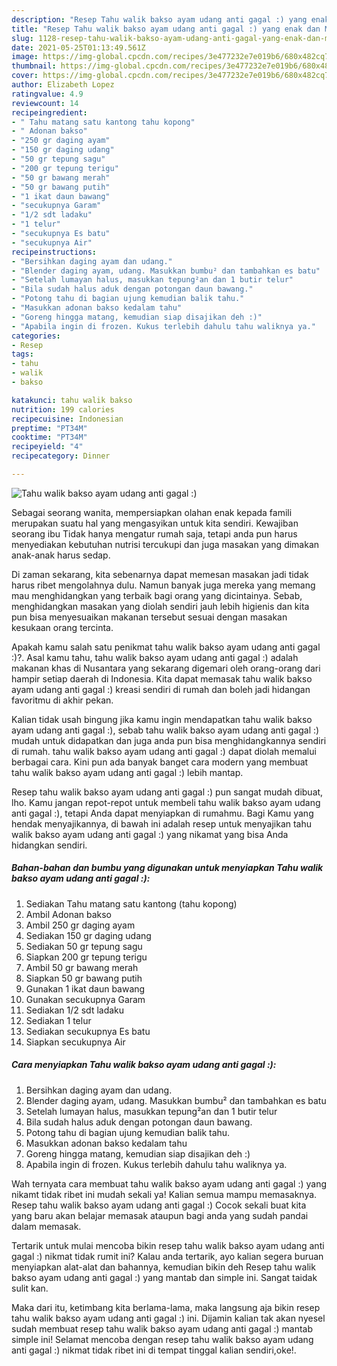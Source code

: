 ```yaml
---
description: "Resep Tahu walik bakso ayam udang anti gagal :) yang enak dan Mudah Dibuat"
title: "Resep Tahu walik bakso ayam udang anti gagal :) yang enak dan Mudah Dibuat"
slug: 1128-resep-tahu-walik-bakso-ayam-udang-anti-gagal-yang-enak-dan-mudah-dibuat
date: 2021-05-25T01:13:49.561Z
image: https://img-global.cpcdn.com/recipes/3e477232e7e019b6/680x482cq70/tahu-walik-bakso-ayam-udang-anti-gagal-foto-resep-utama.jpg
thumbnail: https://img-global.cpcdn.com/recipes/3e477232e7e019b6/680x482cq70/tahu-walik-bakso-ayam-udang-anti-gagal-foto-resep-utama.jpg
cover: https://img-global.cpcdn.com/recipes/3e477232e7e019b6/680x482cq70/tahu-walik-bakso-ayam-udang-anti-gagal-foto-resep-utama.jpg
author: Elizabeth Lopez
ratingvalue: 4.9
reviewcount: 14
recipeingredient:
- " Tahu matang satu kantong tahu kopong"
- " Adonan bakso"
- "250 gr daging ayam"
- "150 gr daging udang"
- "50 gr tepung sagu"
- "200 gr tepung terigu"
- "50 gr bawang merah"
- "50 gr bawang putih"
- "1 ikat daun bawang"
- "secukupnya Garam"
- "1/2 sdt ladaku"
- "1 telur"
- "secukupnya Es batu"
- "secukupnya Air"
recipeinstructions:
- "Bersihkan daging ayam dan udang."
- "Blender daging ayam, udang. Masukkan bumbu² dan tambahkan es batu"
- "Setelah lumayan halus, masukkan tepung²an dan 1 butir telur"
- "Bila sudah halus aduk dengan potongan daun bawang."
- "Potong tahu di bagian ujung kemudian balik tahu."
- "Masukkan adonan bakso kedalam tahu"
- "Goreng hingga matang, kemudian siap disajikan deh :)"
- "Apabila ingin di frozen. Kukus terlebih dahulu tahu waliknya ya."
categories:
- Resep
tags:
- tahu
- walik
- bakso

katakunci: tahu walik bakso 
nutrition: 199 calories
recipecuisine: Indonesian
preptime: "PT34M"
cooktime: "PT34M"
recipeyield: "4"
recipecategory: Dinner

---
```



![Tahu walik bakso ayam udang anti gagal :)](https://img-global.cpcdn.com/recipes/3e477232e7e019b6/680x482cq70/tahu-walik-bakso-ayam-udang-anti-gagal-foto-resep-utama.jpg)

Sebagai seorang wanita, mempersiapkan olahan enak kepada famili merupakan suatu hal yang mengasyikan untuk kita sendiri. Kewajiban seorang ibu Tidak hanya mengatur rumah saja, tetapi anda pun harus menyediakan kebutuhan nutrisi tercukupi dan juga masakan yang dimakan anak-anak harus sedap.

Di zaman  sekarang, kita sebenarnya dapat memesan masakan jadi tidak harus ribet mengolahnya dulu. Namun banyak juga mereka yang memang mau menghidangkan yang terbaik bagi orang yang dicintainya. Sebab, menghidangkan masakan yang diolah sendiri jauh lebih higienis dan kita pun bisa menyesuaikan makanan tersebut sesuai dengan masakan kesukaan orang tercinta. 



Apakah kamu salah satu penikmat tahu walik bakso ayam udang anti gagal :)?. Asal kamu tahu, tahu walik bakso ayam udang anti gagal :) adalah makanan khas di Nusantara yang sekarang digemari oleh orang-orang dari hampir setiap daerah di Indonesia. Kita dapat memasak tahu walik bakso ayam udang anti gagal :) kreasi sendiri di rumah dan boleh jadi hidangan favoritmu di akhir pekan.

Kalian tidak usah bingung jika kamu ingin mendapatkan tahu walik bakso ayam udang anti gagal :), sebab tahu walik bakso ayam udang anti gagal :) mudah untuk didapatkan dan juga anda pun bisa menghidangkannya sendiri di rumah. tahu walik bakso ayam udang anti gagal :) dapat diolah memalui berbagai cara. Kini pun ada banyak banget cara modern yang membuat tahu walik bakso ayam udang anti gagal :) lebih mantap.

Resep tahu walik bakso ayam udang anti gagal :) pun sangat mudah dibuat, lho. Kamu jangan repot-repot untuk membeli tahu walik bakso ayam udang anti gagal :), tetapi Anda dapat menyiapkan di rumahmu. Bagi Kamu yang hendak menyajikannya, di bawah ini adalah resep untuk menyajikan tahu walik bakso ayam udang anti gagal :) yang nikamat yang bisa Anda hidangkan sendiri.

<!--inarticleads1-->

##### Bahan-bahan dan bumbu yang digunakan untuk menyiapkan Tahu walik bakso ayam udang anti gagal :):

1. Sediakan  Tahu matang satu kantong (tahu kopong)
1. Ambil  Adonan bakso
1. Ambil 250 gr daging ayam
1. Sediakan 150 gr daging udang
1. Sediakan 50 gr tepung sagu
1. Siapkan 200 gr tepung terigu
1. Ambil 50 gr bawang merah
1. Siapkan 50 gr bawang putih
1. Gunakan 1 ikat daun bawang
1. Gunakan secukupnya Garam
1. Sediakan 1/2 sdt ladaku
1. Sediakan 1 telur
1. Sediakan secukupnya Es batu
1. Siapkan secukupnya Air




<!--inarticleads2-->

##### Cara menyiapkan Tahu walik bakso ayam udang anti gagal :):

1. Bersihkan daging ayam dan udang.
1. Blender daging ayam, udang. Masukkan bumbu² dan tambahkan es batu
1. Setelah lumayan halus, masukkan tepung²an dan 1 butir telur
1. Bila sudah halus aduk dengan potongan daun bawang.
1. Potong tahu di bagian ujung kemudian balik tahu.
1. Masukkan adonan bakso kedalam tahu
1. Goreng hingga matang, kemudian siap disajikan deh :)
1. Apabila ingin di frozen. Kukus terlebih dahulu tahu waliknya ya.




Wah ternyata cara membuat tahu walik bakso ayam udang anti gagal :) yang nikamt tidak ribet ini mudah sekali ya! Kalian semua mampu memasaknya. Resep tahu walik bakso ayam udang anti gagal :) Cocok sekali buat kita yang baru akan belajar memasak ataupun bagi anda yang sudah pandai dalam memasak.

Tertarik untuk mulai mencoba bikin resep tahu walik bakso ayam udang anti gagal :) nikmat tidak rumit ini? Kalau anda tertarik, ayo kalian segera buruan menyiapkan alat-alat dan bahannya, kemudian bikin deh Resep tahu walik bakso ayam udang anti gagal :) yang mantab dan simple ini. Sangat taidak sulit kan. 

Maka dari itu, ketimbang kita berlama-lama, maka langsung aja bikin resep tahu walik bakso ayam udang anti gagal :) ini. Dijamin kalian tak akan nyesel sudah membuat resep tahu walik bakso ayam udang anti gagal :) mantab simple ini! Selamat mencoba dengan resep tahu walik bakso ayam udang anti gagal :) nikmat tidak ribet ini di tempat tinggal kalian sendiri,oke!.

